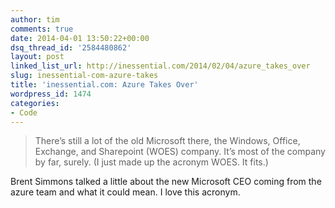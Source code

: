 ```yaml
---
author: tim
comments: true
date: 2014-04-01 13:50:22+00:00
dsq_thread_id: '2584480862'
layout: post
linked_list_url: http://inessential.com/2014/02/04/azure_takes_over
slug: inessential-com-azure-takes
title: 'inessential.com: Azure Takes Over'
wordpress_id: 1474
categories:
- Code
---
```


> There’s still a lot of the old Microsoft there, the Windows, Office,
Exchange, and Sharepoint (WOES) company. It’s most of the company by far,
surely. (I just made up the acronym WOES. It fits.)

Brent Simmons talked a little about the new Microsoft CEO coming from the
azure team and what it could mean. I love this acronym.

